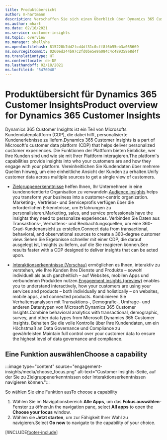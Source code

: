```yaml
---
title: Produktübersicht
author: m-hartmann
description: Verschaffen Sie sich einen Überblick über Dynamics 365 Customer Insights und seine Möglichkeiten.
ms.author: mhart
ms.date: 02/16/2021
ms.service: customer-insights
ms.topic: overview
ms.manager: shellyha
ms.openlocfilehash: 815220b7dd2fcd4df31c0cff8f6b55eb3a055669
ms.sourcegitcommit: 0260ed244b97c2fd0be5e9a084c4c489358e8d4f
ms.translationtype: HT
ms.contentlocale: de-DE
ms.lasthandoff: 02/18/2021
ms.locfileid: "5476948"
---
```

# <a name="product-overview-for-dynamics-365-customer-insights"></a><span data-ttu-id="06133-103">Produktübersicht für Dynamics 365 Customer Insights</span><span class="sxs-lookup"><span data-stu-id="06133-103">Product overview for Dynamics 365 Customer Insights</span></span>

<span data-ttu-id="06133-104">Dynamics 365 Customer Insights ist ein Teil von Microsofts Kundendatenplattform (CDP), die dabei hilft, personalisierte Kundenerlebnisse zu liefern.</span><span class="sxs-lookup"><span data-stu-id="06133-104">Dynamics 365 Customer Insights is a part of Microsoft's customer data platform (CDP) that helps deliver personalized customer experiences.</span></span> <span data-ttu-id="06133-105">Die Funktionen der Plattform bieten Einblicke, wer Ihre Kunden sind und wie sie mit Ihrer Plattform interagieren.</span><span class="sxs-lookup"><span data-stu-id="06133-105">The platform's capabilities provide insights into who your customers are and how they engage with your platform.</span></span> <span data-ttu-id="06133-106">Vereinheitlichen Sie Kundendaten über mehrere Quellen hinweg, um eine einheitliche Ansicht der Kunden zu erhalten.</span><span class="sxs-lookup"><span data-stu-id="06133-106">Unify customer data across multiple sources to get a single view of customers.</span></span>


- <span data-ttu-id="06133-107">[Zielgruppenerkenntnisse](audience-insights/overview.md) helfen Ihnen, Ihr Unternehmen in eine kundenorientierte Organisation zu verwandeln.</span><span class="sxs-lookup"><span data-stu-id="06133-107">[Audience insights](audience-insights/overview.md) helps you transform your business into a customer-centric organization.</span></span> <span data-ttu-id="06133-108">Marketing-, Vertriebs- und Serviceprofis verfügen über die erforderlichen Erkenntnisse, um Erfahrungen zu personalisieren.</span><span class="sxs-lookup"><span data-stu-id="06133-108">Marketing, sales, and service professionals have the insights they need to personalize experiences.</span></span> <span data-ttu-id="06133-109">Verbinden Sie Daten aus Transaktions-, Verhaltens- und Beobachtungsquellen, um eine 360-Grad-Kundenansicht zu erstellen.</span><span class="sxs-lookup"><span data-stu-id="06133-109">Connect data from transactional, behavioral, and observational sources to create a 360-degree customer view.</span></span> <span data-ttu-id="06133-110">Sehen Sie Ergebnisse schneller mit einer CDP, die darauf ausgelegt ist, Insights zu liefern, auf die Sie reagieren können.</span><span class="sxs-lookup"><span data-stu-id="06133-110">See results faster with a CDP designed to deliver insights that can be acted upon.</span></span> 

- <span data-ttu-id="06133-111">[Interaktionserkenntnisse (Vorschau)](engagement-insights/index.yml) ermöglichen es Ihnen, interaktiv zu verstehen, wie Ihre Kunden Ihre Dienste und Produkte – sowohl individuell als auch ganzheitlich – auf Websites, mobilen Apps und verbundenen Produkten nutzen.</span><span class="sxs-lookup"><span data-stu-id="06133-111">[Engagement insights (preview)](engagement-insights/index.yml) enables you to understand interactively, how your customers are using your services and products – both individually and holistically – on websites, mobile apps, and connected products.</span></span> <span data-ttu-id="06133-112">Kombinieren Sie Verhaltensanalysen mit Transaktions-, Demografie-, Umfrage- und anderen Datentypen von Microsoft Dynamics 365 Customer Insights.</span><span class="sxs-lookup"><span data-stu-id="06133-112">Combine behavioral analytics with transactional, demographic, survey, and other data types from Microsoft Dynamics 365 Customer Insights.</span></span> <span data-ttu-id="06133-113">Behalten Sie die volle Kontrolle über Ihre Kundendaten, um ein Höchstmaß an Data Governance und Compliance zu gewährleisten.</span><span class="sxs-lookup"><span data-stu-id="06133-113">Maintain full control over your customer data to ensure the highest level of data governance and compliance.</span></span>
 
## <a name="choose-a-capability"></a><span data-ttu-id="06133-114">Eine Funktion auswählen</span><span class="sxs-lookup"><span data-stu-id="06133-114">Choose a capability</span></span>

:::image type="content" source="engagement-insights/media/choose_focus.png" alt-text="Customer Insights-Seite, auf der Sie zu Zielgruppenerkenntnissen oder Interaktionserkenntnissen navigieren können.":::

<span data-ttu-id="06133-116">So wählen Sie eine Funktion aus</span><span class="sxs-lookup"><span data-stu-id="06133-116">To choose a capability</span></span>

1. <span data-ttu-id="06133-117">Wählen Sie im Navigationsbereich **Alle Apps**, um das **Fokus auswählen**-Fenster zu öffnen.</span><span class="sxs-lookup"><span data-stu-id="06133-117">In the navigation pane, select **All apps** to open the **Choose your focus** window.</span></span>
1. <span data-ttu-id="06133-118">Wählen sie **Jetzt starten**, um zur Fähigkeit Ihrer Wahl zu navigieren.</span><span class="sxs-lookup"><span data-stu-id="06133-118">Select **Go now** to navigate to the capability of your choice.</span></span>


[!INCLUDE[footer-include](includes/footer-banner.md)]